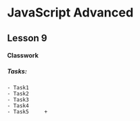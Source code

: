 # JavaScript Advanced

## Lesson 9

#### Classwork

##### Tasks:
```
- Task1     
- Task2     
- Task3     
- Task4     
- Task5     +
```


